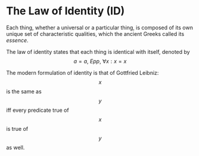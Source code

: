 # The Law of Identity (ID)

Each thing, whether a universal or a particular thing, is composed of its own unique set of characteristic qualities, which the ancient Greeks called its *essence*.

The law of identity states that each thing is identical with itself, denoted by $$a=a,\ Epp,\ \forall x: x=x$$

The modern formulation of identity is that of Gottfried Leibniz:    
$$x$$ is the same as $$y$$ iff every predicate true of $$x$$ is true of $$y$$ as well.

